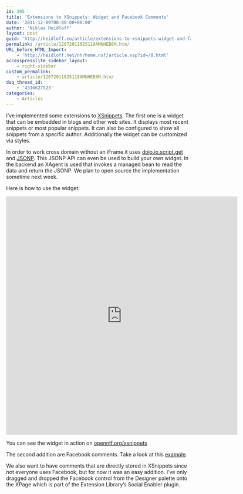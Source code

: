 ```yaml
---
id: 395
title: 'Extensions to XSnippets: Widget and Facebook Comments'
date: '2011-12-09T00:00:00+00:00'
author: 'Niklas Heidloff'
layout: post
guid: 'http://heidloff.eu/article/extensions-to-xsnippets-widget-and-facebook-comments/'
permalink: /article/12072011025118AMNHEB8M.htm/
URL_before_HTML_Import:
    - 'http://heidloff.net/nh/home.nsf/article.xsp?id=/8.html'
accesspresslite_sidebar_layout:
    - right-sidebar
custom_permalink:
    - article/12072011025118AMNHEB8M.htm/
dsq_thread_id:
    - '4316627523'
categories:
    - Articles
---
```


 I’ve implemented some extensions to [XSnippets](http://openntf.org/xsnippets). The first one is a widget that can be embedded in blogs and other web sites. It displays most recent snippets or most popular snippets. It can also be configured to show all snippets from a specific author. Additionally the widget can be customized via styles.

 In order to work cross domain without an iFrame it uses [dojo.io.script.get](http://dojotoolkit.org/reference-guide/dojo/io/script.html) and [JSONP](http://en.wikipedia.org/wiki/JSONP). This JSONP API can even be used to build your own widget. In the backend an XAgent is used that invokes a managed bean to read the data and return the JSONP. We plan to open source the implementation sometime next week.

 Here is how to use the widget:

<iframe frameborder="0" height="650" scrolling="no" src="http://openntf.org/XSnippets.nsf/widget.xsp?id=xsnippets-widget" width="630"></iframe>

 You can see the widget in action on [openntf.org/xsnippets](http://openntf.org/XSnippets.nsf/follow.xsp)

 The second addition are Facebook comments. Take a look at this [example](http://openntf.org/XSnippets.nsf/snippet.xsp?id=get-ckeditor-richtextitem-object-in-csjs).

 We also want to have comments that are directly stored in XSnippets since not everyone uses Facebook, but for now it was an easy addition. I’ve only dragged and dropped the Facebook control from the Designer palette onto the XPage which is part of the Extension Library’s Social Enabler plugin.
